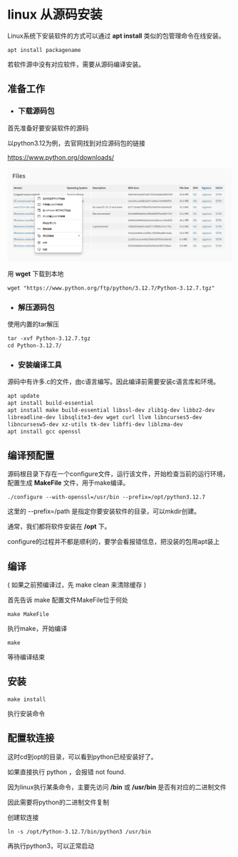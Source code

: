 # **linux** 从源码安装

Linux系统下安装软件的方式可以通过  **apt install**  类似的包管理命令在线安装。

    apt install packagename

若软件源中没有对应软件，需要从源码编译安装。

## 准备工作

- ### 下载源码包

首先准备好要安装软件的源码

以python3.12为例，去官网找到对应源码包的链接

<https://www.python.org/downloads/>

![python官网](Snipaste_2024-10-27_13-39-17.png "下载源码")

用 **wget** 下载到本地

    wget "https://www.python.org/ftp/python/3.12.7/Python-3.12.7.tgz"

- ### 解压源码包

使用内置的tar解压

    tar -xvf Python-3.12.7.tgz
    cd Python-3.12.7/

- ### 安装编译工具

源码中有许多.c的文件，由c语言编写。因此编译前需要安装c语言库和环境。

    apt update
    apt install build-essential
    apt install make build-essential libssl-dev zlib1g-dev libbz2-dev libreadline-dev libsqlite3-dev wget curl llvm libncurses5-dev libncursesw5-dev xz-utils tk-dev libffi-dev liblzma-dev
    apt install gcc openssl

## 编译预配置

源码根目录下存在一个configure文件，运行该文件，开始检查当前的运行环境，配置生成 **MakeFile** 文件，用于make编译。

    ./configure --with-openssl=/usr/bin --prefix=/opt/python3.12.7

这里的 --prefix=/path 是指定你要安装软件的目录，可以mkdir创建。

通常，我们都将软件安装在 **/opt** 下。

configure的过程并不都是顺利的，要学会看报错信息，把没装的包用apt装上

## 编译

(
如果之前预编译过，先
    make clean
来清除缓存
)

首先告诉 make 配置文件MakeFile位于何处

    make MakeFile

执行make，开始编译

    make

等待编译结束

## 安装

    make install

执行安装命令

## 配置软连接

这时cd到opt的目录，可以看到python已经安装好了。

如果直接执行 python ，会报错 not found.

因为linux执行某条命令，主要先访问 **/bin** 或 **/usr/bin** 是否有对应的二进制文件

因此需要将python的二进制文件复制

创建软连接

    ln -s /opt/Python-3.12.7/bin/python3 /usr/bin

再执行python3，可以正常启动

